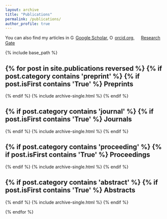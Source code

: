 ```yaml
---
layout: archive
title: "Publications"
permalink: /publications/
author_profile: true
---
```



You can also find my articles in
<a href="https://scholar.google.com/citations?user=_ZJ9X0QAAAAJ&hl=fr&authuser=1"> <img src="https://scholar.google.se/favicon-png.ico" style="width:1em;margin-right:.2em;" alt="Google Scholar icon">Google Scholar</a>, 
<a itemprop="sameAs" content="https://orcid.org/0000-0001-6231-2569
" href="https://orcid.org/0000-0001-6231-2569
" target="orcid.widget" rel="noopener noreferrer" style="vertical-align:top;"><img src="https://orcid.org/sites/default/files/images/orcid_16x16.png" style="width:1em;margin-right:.2em;" alt="ORCID iD icon">orcid.org</a>,
<a href="https://www.researchgate.net/profile/Thanh-an_Pham"><img src="https://c5.rgstatic.net/m/426351313275430/images/favicon/favicon.ico" style="width:1em;margin-right:.2em;">Research Gate</a>

{% include base_path %}

{% for post in site.publications reversed %}
	{% if post.category contains 'preprint' %}
		{% if post.isFirst contains 'True' %}
Preprints
--------------
{% endif %}
		{% include archive-single.html %}
{% endif %}

{% if post.category contains 'journal' %}
	{% if post.isFirst contains 'True' %}
Journals
--------------
{% endif %}
{% include archive-single.html %}
{% endif %}

{% if post.category contains 'proceeding' %}
	{% if post.isFirst contains 'True' %}
Proceedings
--------------
{% endif %}
{% include archive-single.html %}
{% endif %}

{% if post.category contains 'abstract' %}
	{% if post.isFirst contains 'True' %}
Abstracts
--------------
{% endif %}
{% include archive-single.html %}
{% endif %}

{% endfor %}

<!--

Journals
--------------

{% for post in site.publication reversed %}
	{% include archive-single.html %}
{% endfor %}

Proceedings
------------------

{% for post in site.proceeding reversed %}
	{% include archive-single.html %}
{% endfor %}

Abstracts
--------------

{% for post in site.abstract reversed %}
	{% include archive-single.html %}
{% endfor %}
-->

